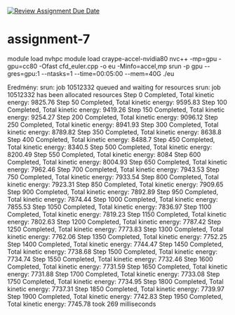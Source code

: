 [![Review Assignment Due Date](https://classroom.github.com/assets/deadline-readme-button-22041afd0340ce965d47ae6ef1cefeee28c7c493a6346c4f15d667ab976d596c.svg)](https://classroom.github.com/a/2CuuzvUr)
# assignment-7
module load nvhpc
module load craype-accel-nvidia80
nvc++ -mp=gpu -gpu=cc80 -Ofast cfd_euler.cpp -o eu -Minfo=accel,mp
srun -p gpu --gres=gpu:1 --ntasks=1 --time=00:05:00 --mem=40G ./eu


Eredmény: 
srun: job 10512332 queued and waiting for resources
srun: job 10512332 has been allocated resources
Step 0 Completed, Total kinetic energy: 9825.76
Step 50 Completed, Total kinetic energy: 9595.83
Step 100 Completed, Total kinetic energy: 9419.26
Step 150 Completed, Total kinetic energy: 9254.27
Step 200 Completed, Total kinetic energy: 9096.12
Step 250 Completed, Total kinetic energy: 8941.93
Step 300 Completed, Total kinetic energy: 8789.82
Step 350 Completed, Total kinetic energy: 8638.8
Step 400 Completed, Total kinetic energy: 8488.7
Step 450 Completed, Total kinetic energy: 8340.5
Step 500 Completed, Total kinetic energy: 8200.49
Step 550 Completed, Total kinetic energy: 8084
Step 600 Completed, Total kinetic energy: 8004.93
Step 650 Completed, Total kinetic energy: 7962.46
Step 700 Completed, Total kinetic energy: 7943.53
Step 750 Completed, Total kinetic energy: 7933.54
Step 800 Completed, Total kinetic energy: 7923.31
Step 850 Completed, Total kinetic energy: 7909.65
Step 900 Completed, Total kinetic energy: 7892.89
Step 950 Completed, Total kinetic energy: 7874.44
Step 1000 Completed, Total kinetic energy: 7855.53
Step 1050 Completed, Total kinetic energy: 7836.97
Step 1100 Completed, Total kinetic energy: 7819.23
Step 1150 Completed, Total kinetic energy: 7802.63
Step 1200 Completed, Total kinetic energy: 7787.42
Step 1250 Completed, Total kinetic energy: 7773.83
Step 1300 Completed, Total kinetic energy: 7762.06
Step 1350 Completed, Total kinetic energy: 7752.25
Step 1400 Completed, Total kinetic energy: 7744.47
Step 1450 Completed, Total kinetic energy: 7738.68
Step 1500 Completed, Total kinetic energy: 7734.74
Step 1550 Completed, Total kinetic energy: 7732.46
Step 1600 Completed, Total kinetic energy: 7731.59
Step 1650 Completed, Total kinetic energy: 7731.88
Step 1700 Completed, Total kinetic energy: 7733.08
Step 1750 Completed, Total kinetic energy: 7734.95
Step 1800 Completed, Total kinetic energy: 7737.31
Step 1850 Completed, Total kinetic energy: 7739.97
Step 1900 Completed, Total kinetic energy: 7742.83
Step 1950 Completed, Total kinetic energy: 7745.78
took 269 milliseconds